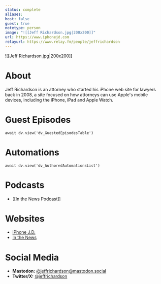 ```yaml
---
status: complete
aliases: 
host: false
guest: true
notetype: person
image: "![[Jeff Richardson.jpg|200x200]]"
url: https://www.iphonejd.com
relayurl: https://www.relay.fm/people/jeffrichardson
---
```


![[Jeff Richardson.jpg|200x200]]

# About
Jeff Richardson is an attorney who started his iPhone web site for lawyers back in 2008, a site focused on how attorneys can use Apple's mobile devices, including the iPhone, iPad and Apple Watch.

# Guest Episodes
```dataviewjs
await dv.view('dv_GuestedEpisodesTable')
```
# Automations
```dataviewjs
await dv.view('dv_AuthoredAutomationsList')
```

# Podcasts
- [[In the News Podcast]]
# Websites
- [iPhone J.D.](https://www.iphonejd.com)
- [In the News](https://www.inthenewspodcast.com/)

# Social Media
- **Mastodon:** [@jeffrichardson@mastodon.social](https://mastodon.social/@jeffrichardson)
- **Twitter/X:** [@jeffrichardson](https://twitter.com/jeffrichardson)